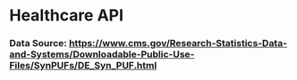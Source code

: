 # Healthcare API
### Data Source: https://www.cms.gov/Research-Statistics-Data-and-Systems/Downloadable-Public-Use-Files/SynPUFs/DE_Syn_PUF.html


